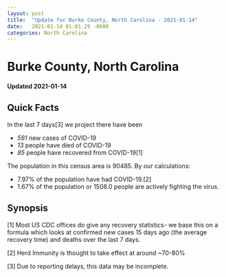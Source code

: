 ```yaml
---
layout: post
title:  "Update for Burke County, North Carolina - 2021-01-14"
date:   2021-01-14 01:01:29 -0600
categories: North Carolina
---
```


# Burke County, North Carolina
#### Updated 2021-01-14

## Quick Facts

In the last 7 days[3] we project there have been
- *591* new cases of COVID-19
- *13* people have died of COVID-19
- *85* people have recovered from COVID-19[1]

The population in this census area is 90485. By our calculations:
- 7.97% of the population have had COVID-19.[2]
- 1.67% of the population or 1508.0 people are actively fighting the virus.

## Synopsis




[1] Most US CDC offices do give any recovery statistics- we base this on a formula which looks at confirmed new cases
15 days ago (the average recovery time) and deaths over the last 7 days.

[2] Herd Immunity is thought to take effect at around ~70-80%

[3] Due to reporting delays, this data may be incomplete.
 
    